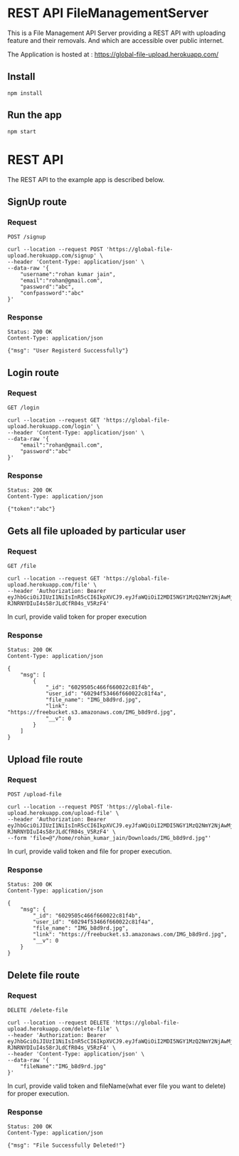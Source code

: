 # REST API FileManagementServer

This is a File Management API Server providing a REST
API with uploading feature and their removals. And which are accessible over public internet.

The Application is hosted at : https://global-file-upload.herokuapp.com/

## Install

    npm install

## Run the app

    npm start
    

# REST API

The REST API to the example app is described below.

## SignUp route

### Request

`POST /signup`

    curl --location --request POST 'https://global-file-upload.herokuapp.com/signup' \
    --header 'Content-Type: application/json' \
    --data-raw '{
        "username":"rohan kumar jain",
        "email":"rohan@gmail.com",
        "password":"abc",
        "confpassword":"abc"
    }'

### Response

    Status: 200 OK
    Content-Type: application/json

    {"msg": "User Registerd Successfully"}

## Login route

### Request

`GET /login`

    curl --location --request GET 'https://global-file-upload.herokuapp.com/login' \
    --header 'Content-Type: application/json' \
    --data-raw '{
        "email":"rohan@gmail.com",
        "password":"abc"
    }'

### Response

    Status: 200 OK
    Content-Type: application/json

    {"token":"abc"}


## Gets all file uploaded by particular user

### Request

`GET /file`

    curl --location --request GET 'https://global-file-upload.herokuapp.com/file' \
    --header 'Authorization: Bearer eyJhbGciOiJIUzI1NiIsInR5cCI6IkpXVCJ9.eyJfaWQiOiI2MDI5NGY1MzQ2NmY2NjAwMjJjODFmNGEiLCJ1c2VybmFtZSI6InJvaGFuIGt1bWFyIGphaW4iLCJlbWFpbCI6InJvaGFuQGdtYWlsLmNvbSIsImlhdCI6MTYxMzMyMDE4MiwiZXhwIjoxNjEzMzM4MTgyfQ.6ZlPsT4UeVD-RJNRNYDIuI4s58rJLdCfR04s_V5RzF4'
    
In curl, provide valid token for proper execution 

### Response

    Status: 200 OK
    Content-Type: application/json

    {
        "msg": [
            {
                "_id": "6029505c466f660022c81f4b",
                "user_id": "60294f53466f660022c81f4a",
                "file_name": "IMG_b8d9rd.jpg",
                "link": "https://freebucket.s3.amazonaws.com/IMG_b8d9rd.jpg",
                "__v": 0
            }
        ]
    }

## Upload file route

### Request

`POST /upload-file`
    
    curl --location --request POST 'https://global-file-upload.herokuapp.com/upload-file' \
    --header 'Authorization: Bearer         eyJhbGciOiJIUzI1NiIsInR5cCI6IkpXVCJ9.eyJfaWQiOiI2MDI5NGY1MzQ2NmY2NjAwMjJjODFmNGEiLCJ1c2VybmFtZSI6InJvaGFuIGt1bWFyIGphaW4iLCJlbWFpbCI6InJvaGFuQGdtYWlsLmNvbSIsImlhdCI6MTYxMzMyMDE4MiwiZXhwIjoxNjEzMzM4MTgyfQ.6ZlPsT4UeVD-RJNRNYDIuI4s58rJLdCfR04s_V5RzF4' \
    --form 'file=@"/home/rohan_kumar_jain/Downloads/IMG_b8d9rd.jpg"'
    
In curl, provide valid token and file for proper execution. 

### Response

    Status: 200 OK
    Content-Type: application/json

    {
        "msg": {
            "_id": "6029505c466f660022c81f4b",
            "user_id": "60294f53466f660022c81f4a",
            "file_name": "IMG_b8d9rd.jpg",
            "link": "https://freebucket.s3.amazonaws.com/IMG_b8d9rd.jpg",
            "__v": 0
        }
    }

## Delete file route

### Request

`DELETE /delete-file`

    curl --location --request DELETE 'https://global-file-upload.herokuapp.com/delete-file' \
    --header 'Authorization: Bearer eyJhbGciOiJIUzI1NiIsInR5cCI6IkpXVCJ9.eyJfaWQiOiI2MDI5NGY1MzQ2NmY2NjAwMjJjODFmNGEiLCJ1c2VybmFtZSI6InJvaGFuIGt1bWFyIGphaW4iLCJlbWFpbCI6InJvaGFuQGdtYWlsLmNvbSIsImlhdCI6MTYxMzMyMDE4MiwiZXhwIjoxNjEzMzM4MTgyfQ.6ZlPsT4UeVD-RJNRNYDIuI4s58rJLdCfR04s_V5RzF4' \
    --header 'Content-Type: application/json' \
    --data-raw '{
        "fileName":"IMG_b8d9rd.jpg"
    }'
    
In curl, provide valid token and fileName(what ever file you want to delete) for proper execution.

### Response

    Status: 200 OK
    Content-Type: application/json

    {"msg": "File Successfully Deleted!"}

